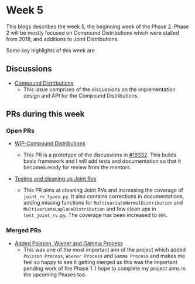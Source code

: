 # Week 5


This blogs describes the week 5, the beginning week of the Phase 2. Phase 2 will be mostly focused on Compound Distributions which were stalled from 2018, and additions to Joint Distributions.

Some key highlights of this week are

## Discussions

* [Compound Distributions](https://github.com/sympy/sympy/issues/19332)
  * This issue comprises of the discussions on the implementation design and API for the Compound Distributions.

## PRs during this week

### Open PRs

* [WIP-Compound Distributions](https://github.com/sympy/sympy/pull/19648)
  * This PR is a prototype of the discussions in [#19332](https://github.com/sympy/sympy/issues/19332). This builds basic framework and I will add tests and documentation so that it becomes ready for review from the mentors.

* [Testing and cleaning up Joint Rvs](https://github.com/sympy/sympy/pull/19631)
  * This PR aims at cleaning Joint RVs and increasing the coverage of `joint_rv_types.py`. It also contains corrections in documentations, adding missing functions for `MultivariateNormalDistribution` and `MultivariateLaplaceDistribution` and few clean ups in `test_joint_rv.py`. The coverage has been increased to `98%`.

### Merged PRs

* [Added Poisson, Wiener and Gamma Process](https://github.com/sympy/sympy/pull/19387)
  * This was one of the most important aim of the project which added `Poisson Process`, `Wiener Process` and `Gamma Process` and makes me feel so happy to see it getting merged as this was the important pending work of the Phase 1. I hope to complete my project aims in the upcoming Phases too.
